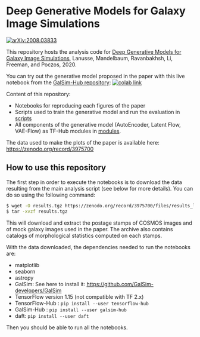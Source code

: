 # Deep Generative Models for Galaxy Image Simulations

[![arXiv:2008.03833](https://img.shields.io/badge/astro--ph.IM-arXiv%3A2008.03833-B31B1B.svg)](https://arxiv.org/abs/2008.03833)

This repository hosts the analysis code for [Deep Generative Models for Galaxy Image Simulations](https://arxiv.org/abs/2008.03833), Lanusse, Mandelbaum, Ravanbakhsh, Li, Freeman, and Poczos, 2020.


You can try out the generative model proposed in the paper with this live notebook from the [GalSim-Hub repository](https://github.com/McWilliamsCenter/galsim_hub): [![colab link](https://colab.research.google.com/assets/colab-badge.svg)](https://colab.research.google.com/github/McWilliamsCenter/galsim_hub/blob/master/notebooks/GalsimHubDemo.ipynb)

Content of this repository:
  - Notebooks for reproducing each figures of the paper
  - Scripts used to train the generative model and run the evaluation in [scripts](scripts)
  - All components of the generative model (AutoEncoder, Latent Flow,  VAE-Flow)
  as TF-Hub modules in [modules](modules).

The data used to make the plots of the paper is available here: https://zenodo.org/record/3975700

## How to use this repository

The first step in order to execute the notebooks is to download the data resulting
from the main analysis script (see below for more details). You can do so using the
following command:

```bash
$ wget -O results.tgz https://zenodo.org/record/3975700/files/results_lanusse2020.tar.gz?download=1
$ tar -xvzf results.tgz
```

This will download and extract the postage stamps of COSMOS images and of mock
galaxy images used in the paper. The archive also contains catalogs of morphological
statistics computed on each stamps.

With the data downloaded, the dependencies needed to run the notebooks are:
  - matplotlib
  - seaborn
  - astropy
  - GalSim: See here to install it: https://github.com/GalSim-developers/GalSim
  - TensorFlow version 1.15 (not compatible with TF 2.x)
  - TensorFlow-Hub : `pip install --user tensorflow-hub`
  - GalSim-Hub : `pip install --user galsim-hub`
  - daft: `pip install --user daft`

Then you should be able to run all the notebooks.
